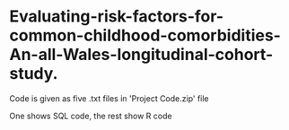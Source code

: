 # Evaluating-risk-factors-for-common-childhood-comorbidities-An-all-Wales-longitudinal-cohort-study.

Code is given as five .txt files in 'Project Code.zip' file

One shows SQL code, the rest show R code
